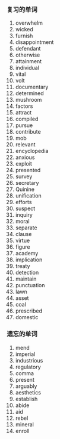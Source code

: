 ### 复习的单词

1. overwhelm
2. wicked
3. furnish
4. disappointment
5. defendant
6. otherwise
7. attainment
8. individual
9. vital
10. volt
11. documentary
12. determined
13. mushroom
14. factors
15. attract
16. compiled
17. pursue
18. contribute
19. mob
20. relevant
21. encyclopedia
22. anxious
23. exploit
24. presented
25. survey
26. secretary
27. Quinine
28. unification
29. efforts
30. suspect
31. inquiry
32. moral
33. separate
34. clause
35. virtue
36. figure
37. academy
38. implication
39. treaty
40. detection
41. maintain
42. punctuation
43. lawn
44. asset
45. coal
46. prescribed
47. domestic





### 遗忘的单词

1. mend
2. imperial
3. industrious
4. regulatory
5. comma
6. present
7. arguably
8. aesthetics
9. establish
10. abide
11. aid
12. rebel
13. mineral
14. enroll